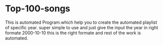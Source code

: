 # Top-100-songs
 This is automated Program.which help you to create the automated playlist of specific year. super simple to use and just give the input the year in right formate 2000-10-10 this is the right formate and rest of the work is automated.
